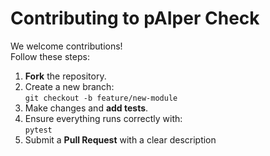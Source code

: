 # Contributing to pAIper Check

We welcome contributions!  
Follow these steps:

1. **Fork** the repository.
2. Create a new branch:  
   `git checkout -b feature/new-module`
3. Make changes and **add tests**.
4. Ensure everything runs correctly with:  
   `pytest`
5. Submit a **Pull Request** with a clear description
